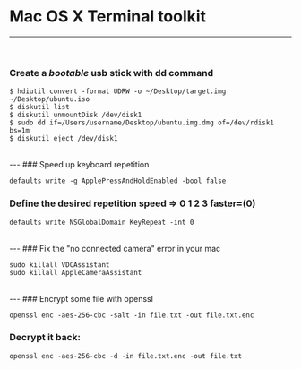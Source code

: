 # Mac OS X Terminal toolkit
---
<br>

### Create a _bootable_ usb stick with dd command	

```
$ hdiutil convert -format UDRW -o ~/Desktop/target.img ~/Desktop/ubuntu.iso
$ diskutil list
$ diskutil unmountDisk /dev/disk1
$ sudo dd if=/Users/username/Desktop/ubuntu.img.dmg of=/dev/rdisk1 bs=1m
$ diskutil eject /dev/disk1

```

<br>
---
### Speed up keyboard repetition	

`defaults write -g ApplePressAndHoldEnabled -bool false`	
### Define the desired repetition speed => 0 1 2 3 faster=(0)
`defaults write NSGlobalDomain KeyRepeat -int 0`

<br>
---
### Fix the "no connected camera" error in your mac

```
sudo killall VDCAssistant		
sudo killall AppleCameraAssistant
```		

<br>
---
### Encrypt some file with openssl		

`openssl enc -aes-256-cbc -salt -in file.txt -out file.txt.enc`

### Decrypt it back:

`openssl enc -aes-256-cbc -d -in file.txt.enc -out file.txt` 